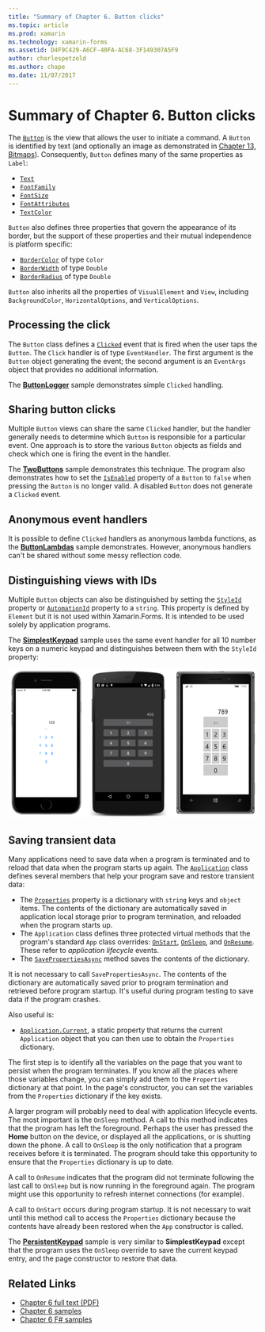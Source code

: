 ```yaml
---
title: "Summary of Chapter 6. Button clicks"
ms.topic: article
ms.prod: xamarin
ms.technology: xamarin-forms
ms.assetid: D4F9C429-A6CF-40FA-AC68-3F149307A5F9
author: charlespetzold
ms.author: chape
ms.date: 11/07/2017
---
```


# Summary of Chapter 6. Button clicks

The [`Button`](https://developer.xamarin.com/api/type/Xamarin.Forms.Button/) is the view that allows the user to initiate a command. A `Button` is identified by text (and optionally an image as demonstrated in [Chapter 13, Bitmaps](chapter13.md)). Consequently, `Button` defines many of the same properties as `Label`:

- [`Text`](https://developer.xamarin.com/api/property/Xamarin.Forms.Button.Text/)
- [`FontFamily`](https://developer.xamarin.com/api/property/Xamarin.Forms.Button.FontFamily/)
- [`FontSize`](https://developer.xamarin.com/api/property/Xamarin.Forms.Button.FontSize/)
- [`FontAttributes`](https://developer.xamarin.com/api/property/Xamarin.Forms.Button.FontAttributes/)
- [`TextColor`](https://developer.xamarin.com/api/property/Xamarin.Forms.Button.TextColor/)

`Button` also defines three properties that govern the appearance of its border, but the support of these properties and their mutual independence is platform specific:

- [`BorderColor`](https://developer.xamarin.com/api/property/Xamarin.Forms.Button.BorderColor/) of type `Color`
- [`BorderWidth`](https://developer.xamarin.com/api/property/Xamarin.Forms.Button.BorderWidth/) of type `Double`
- [`BorderRadius`](https://developer.xamarin.com/api/property/Xamarin.Forms.Button.BorderRadius/) of type `Double`

`Button` also inherits all the properties of `VisualElement` and `View`, including `BackgroundColor`, `HorizontalOptions`, and `VerticalOptions`.

## Processing the click

The `Button` class defines a [`Clicked`](https://developer.xamarin.com/api/event/Xamarin.Forms.Button.Clicked/) event that is fired when the user taps the `Button`. The `Click` handler is of type `EventHandler`. The first argument is the `Button` object generating the event; the second argument is an `EventArgs` object that provides no additional information.

The [**ButtonLogger**](https://github.com/xamarin/xamarin-forms-book-samples/tree/master/Chapter06/ButtonLogger) sample demonstrates simple `Clicked` handling.

## Sharing button clicks

Multiple `Button` views can share the same `Clicked` handler, but the handler generally needs to determine which `Button` is responsible for a particular event. One approach is to store the various `Button` objects as fields and check which one is firing the event in the handler.

The [**TwoButtons**](https://github.com/xamarin/xamarin-forms-book-samples/tree/master/Chapter06/TwoButtons) sample demonstrates this technique. The program also demonstrates how to set the [`IsEnabled`](https://developer.xamarin.com/api/property/Xamarin.Forms.VisualElement.IsEnabled/) property of a `Button` to `false` when pressing the `Button` is no longer valid. A disabled `Button` does not generate a `Clicked` event.

## Anonymous event handlers

It is possible to define `Clicked` handlers as anonymous lambda functions, as the [**ButtonLambdas**](https://github.com/xamarin/xamarin-forms-book-samples/tree/master/Chapter06/ButtonLambdas) sample demonstrates. However, anonymous handlers can't be shared without some messy reflection code.

## Distinguishing views with IDs

Multiple `Button` objects can also be distinguished by setting the [`StyleId`](https://developer.xamarin.com/api/property/Xamarin.Forms.Element.StyleId/) property or [`AutomationId`](https://developer.xamarin.com/api/property/Xamarin.Forms.Element.AutomationId/) property to a `string`. This property is defined by `Element` but it is not used within Xamarin.Forms. It is intended to be used solely by application programs.

The [**SimplestKeypad**](https://github.com/xamarin/xamarin-forms-book-samples/tree/master/Chapter06/SimplestKeypad) sample uses the same event handler for all 10 number keys on a numeric keypad and distinguishes between them with the `StyleId` property:

[![Triple screenshot of simplest keypad](images/ch06fg04-small.png "Calculator")](images/ch06fg04-large.png#lightbox "Calculator")

## Saving transient data

Many applications need to save data when a program is terminated and to reload that data when the program starts up again. The [`Application`](https://developer.xamarin.com/api/type/Xamarin.Forms.Application/) class defines several members that help your program save and restore transient data:

- The [`Properties`](https://developer.xamarin.com/api/property/Xamarin.Forms.Application.Properties/) property is a dictionary with `string` keys and `object` items. The contents of the dictionary are automatically saved in application local storage prior to program termination, and reloaded when the program starts up.
- The `Application` class defines three protected virtual methods that the program's standard `App` class overrides: [`OnStart`](https://developer.xamarin.com/api/member/Xamarin.Forms.Application.OnStart()/), [`OnSleep`](https://developer.xamarin.com/api/member/Xamarin.Forms.Application.OnSleep()/), and [`OnResume`](https://developer.xamarin.com/api/member/Xamarin.Forms.Application.OnResume()/). These refer to *application lifecycle* events.
- The [`SavePropertiesAsync`](https://developer.xamarin.com/api/member/Xamarin.Forms.Application.SavePropertiesAsync()/) method saves the contents of the dictionary.

It is not necessary to call `SavePropertiesAsync`. The contents of the dictionary are automatically saved prior to program termination and retrieved before program startup. It's useful during program testing to save data if the program crashes.

Also useful is:

- [`Application.Current`](https://developer.xamarin.com/api/property/Xamarin.Forms.Application.Current/), a static property that returns the current `Application` object that you can then use to obtain the `Properties` dictionary.

The first step is to identify all the variables on the page that you want to persist when the program terminates. If you know all the places where those variables change, you can simply add them to the `Properties` dictionary at that point. In the page's constructor, you can set the variables from the `Properties` dictionary if the key exists.

A larger program will probably need to deal with application lifecycle events. The most important is the `OnSleep` method. A call to this method indicates that the program has left the foreground. Perhaps the user has pressed the **Home** button on the device, or displayed all the applications, or is shutting down the phone. A call to `OnSleep` is the only notification that a program receives before it is terminated. The program should take this opportunity to ensure that the `Properties` dictionary is up to date.

A call to `OnResume` indicates that the program did not terminate following the last call to `OnSleep` but is now running in the foreground again. The program might use this opportunity to refresh internet connections (for example).

A call to `OnStart` occurs during program startup. It is not necessary to wait until this method call to access the `Properties` dictionary because the contents have already been restored when the `App` constructor is called.

The [**PersistentKeypad**](https://github.com/xamarin/xamarin-forms-book-samples/tree/master/Chapter06/PersistentKeypad) sample is very similar to **SimplestKeypad** except that the program uses the `OnSleep` override to save the current keypad entry, and the page constructor to restore that data.



## Related Links

- [Chapter 6 full text (PDF)](https://download.xamarin.com/developer/xamarin-forms-book/XamarinFormsBook-Ch06-Apr2016.pdf)
- [Chapter 6 samples](https://github.com/xamarin/xamarin-forms-book-samples/tree/master/Chapter06)
- [Chapter 6 F# samples](https://github.com/xamarin/xamarin-forms-book-samples/tree/master/Chapter06/FS)
